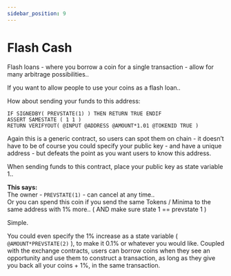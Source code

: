 ```yaml
---
sidebar_position: 9
---
```

 

# Flash Cash
Flash loans - where you borrow a coin for a single transaction - allow for many arbitrage possibilities.. 

If you want to allow people to use your coins as a flash loan.. 

How about sending your funds to this address:

~~~~
IF SIGNEDBY( PREVSTATE(1) ) THEN RETURN TRUE ENDIF
ASSERT SAMESTATE ( 1 1 )
RETURN VERIFYOUT( @INPUT @ADDRESS @AMOUNT*1.01 @TOKENID TRUE )
~~~~

Again this is a generic contract, so users can spot them on chain - it doesn’t have to be of course you could specify your public key - and have a unique address - but defeats the point as you want users to know this address.

When sending funds to this contract, place your public key as state variable 1..

**This says:**<br/>
The owner - `PREVSTATE(1)` - can cancel at any time..<br/>
Or you can spend this coin if you send the same Tokens / Minima to the same address with 1% more.. ( AND make sure state 1 == prevstate 1 )

Simple.

You could even specify the 1% increase as a state variable ( `@AMOUNT*PREVSTATE(2)` ), to make it 0.1% or whatever you would like. Coupled with the exchange contracts, users can borrow coins when they see an opportunity and use them to construct a transaction, as long as they give you back all your coins + 1%, in the same transaction.
